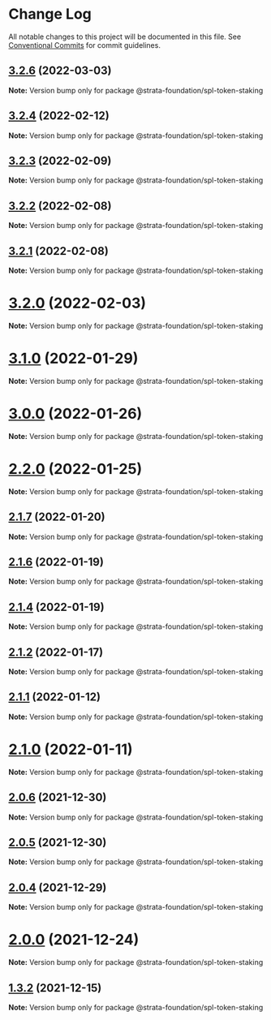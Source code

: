 # Change Log

All notable changes to this project will be documented in this file.
See [Conventional Commits](https://conventionalcommits.org) for commit guidelines.

## [3.2.6](https://github.com/StrataFoundation/wumbo/compare/v3.0.0...v3.2.6) (2022-03-03)

**Note:** Version bump only for package @strata-foundation/spl-token-staking





## [3.2.4](https://github.com/StrataFoundation/wumbo/compare/v3.2.4-alpha.5...v3.2.4) (2022-02-12)

**Note:** Version bump only for package @strata-foundation/spl-token-staking





## [3.2.3](https://github.com/StrataFoundation/wumbo/compare/v3.2.2...v3.2.3) (2022-02-09)

**Note:** Version bump only for package @strata-foundation/spl-token-staking





## [3.2.2](https://github.com/StrataFoundation/wumbo/compare/v3.2.1...v3.2.2) (2022-02-08)

**Note:** Version bump only for package @strata-foundation/spl-token-staking





## [3.2.1](https://github.com/StrataFoundation/wumbo/compare/v3.2.0...v3.2.1) (2022-02-08)

**Note:** Version bump only for package @strata-foundation/spl-token-staking





# [3.2.0](https://github.com/StrataFoundation/wumbo/compare/v3.1.0...v3.2.0) (2022-02-03)

**Note:** Version bump only for package @strata-foundation/spl-token-staking





# [3.1.0](https://github.com/StrataFoundation/wumbo/compare/v3.0.0...v3.1.0) (2022-01-29)

**Note:** Version bump only for package @strata-foundation/spl-token-staking





# [3.0.0](https://github.com/StrataFoundation/wumbo/compare/v2.2.0...v3.0.0) (2022-01-26)

**Note:** Version bump only for package @strata-foundation/spl-token-staking





# [2.2.0](https://github.com/StrataFoundation/wumbo/compare/v2.1.11...v2.2.0) (2022-01-25)

**Note:** Version bump only for package @strata-foundation/spl-token-staking





## [2.1.7](https://github.com/StrataFoundation/wumbo/compare/v2.1.6...v2.1.7) (2022-01-20)

**Note:** Version bump only for package @strata-foundation/spl-token-staking





## [2.1.6](https://github.com/StrataFoundation/wumbo/compare/v2.1.5...v2.1.6) (2022-01-19)

**Note:** Version bump only for package @strata-foundation/spl-token-staking





## [2.1.4](https://github.com/StrataFoundation/wumbo/compare/v2.1.3...v2.1.4) (2022-01-19)

**Note:** Version bump only for package @strata-foundation/spl-token-staking





## [2.1.2](https://github.com/StrataFoundation/wumbo/compare/v2.1.1...v2.1.2) (2022-01-17)

**Note:** Version bump only for package @strata-foundation/spl-token-staking





## [2.1.1](https://github.com/StrataFoundation/wumbo/compare/v2.1.0...v2.1.1) (2022-01-12)

**Note:** Version bump only for package @strata-foundation/spl-token-staking





# [2.1.0](https://github.com/StrataFoundation/wumbo/compare/v2.0.6...v2.1.0) (2022-01-11)

**Note:** Version bump only for package @strata-foundation/spl-token-staking





## [2.0.6](https://github.com/StrataFoundation/wumbo/compare/v2.0.5...v2.0.6) (2021-12-30)

**Note:** Version bump only for package @strata-foundation/spl-token-staking





## [2.0.5](https://github.com/StrataFoundation/wumbo/compare/v2.0.4...v2.0.5) (2021-12-30)

**Note:** Version bump only for package @strata-foundation/spl-token-staking





## [2.0.4](https://github.com/StrataFoundation/wumbo/compare/v2.0.3-test...v2.0.4) (2021-12-29)

**Note:** Version bump only for package @strata-foundation/spl-token-staking





# [2.0.0](https://github.com/StrataFoundation/wumbo/compare/v1.3.2...v2.0.0) (2021-12-24)

**Note:** Version bump only for package @strata-foundation/spl-token-staking





## [1.3.2](https://github.com/StrataFoundation/wumbo/compare/v0.7.0...v1.3.2) (2021-12-15)

**Note:** Version bump only for package @strata-foundation/spl-token-staking
